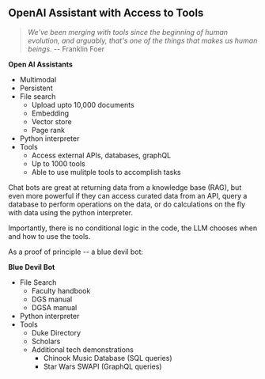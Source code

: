 ## OpenAI Assistant with Access to Tools

> _We've been merging with tools since the beginning of human evolution, and arguably, that's one of the things that makes us human beings_.
      -- Franklin Foer


**Open AI Assistants**
- Multimodal
- Persistent
- File search
    - Upload upto 10,000 documents
    - Embedding
    - Vector store
    - Page rank
- Python interpreter
- Tools
    - Access external APIs, databases, graphQL
    - Up to 1000 tools
    - Able to use mulitple tools to accomplish tasks


Chat bots are great at returning data from a knowledge base (RAG), but even more powerful if they can access curated data from an API, query a database to perform operations on the data, or do calculations on the fly with data using the python interpreter.  

Importantly, there is no conditional logic in the code, the LLM chooses when and how to use the tools.


As a proof of principle -- a blue devil bot:

**Blue Devil Bot**
- File Search
    - Faculty handbook
    - DGS manual
    - DGSA manual
- Python interpreter
- Tools
    - Duke Directory
    - Scholars 
    - Additional tech demonstrations
        - Chinook Music Database (SQL queries)
        - Star Wars SWAPI (GraphQL queries) 




